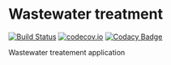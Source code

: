 # Wastewater treatment #

[![Build Status](https://travis-ci.org/KasonChan/wastewatertreatment.svg)](https://travis-ci.org/KasonChan/wastewatertreatment)
[![codecov.io](https://codecov.io/github/KasonChan/wastewatertreatment/coverage.svg?branch=master)](https://codecov.io/github/KasonChan/wastewatertreatment?branch=master)
[![Codacy Badge](https://api.codacy.com/project/badge/78ee672644554d25a4adb2a18938bee5)](https://www.codacy.com/app/kasonl-chan/wastewatertreatment)

Wastewater treatement application
